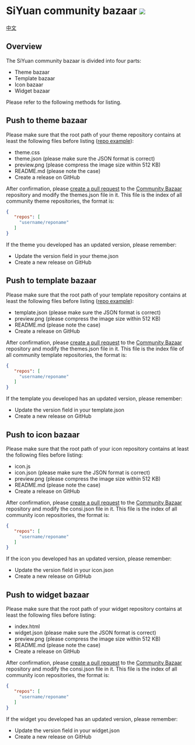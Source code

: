 # SiYuan community bazaar <a title="Hits" target="_blank" href="https://github.com/siyuan-note/bazaar"><img src="https://hits.b3log.org/siyuan-note/bazaar.svg"></a>

[中文](https://github.com/siyuan-note/bazaar/blob/main/README_zh_CN.md)

## Overview

The SiYuan community bazaar is divided into four parts:

* Theme bazaar
* Template bazaar
* Icon bazaar
* Widget bazaar

Please refer to the following methods for listing.

## Push to theme bazaar

Please make sure that the root path of your theme repository contains at least the following files before listing ([repo example](https://github.com/88250/Comfortably-Numb)):

* theme.css
* theme.json (please make sure the JSON format is correct)
* preview.png (please compress the image size within 512 KB)
* README.md (please note the case)
* Create a release on GitHub

After confirmation, please [create a pull request](https://docs.github.com/en/free-pro-team@latest/github/collaborating-with-issues-and-pull-requests/creating-a-pull-request) to the [Community Bazaar](https://github.com/siyuan-note/bazaar) repository and modify the themes.json file in it. This file is the index of all community theme repositories, the format is:

```json
{
   "repos": [
     "username/reponame"
   ]
}
```

If the theme you developed has an updated version, please remember:

* Update the version field in your theme.json
* Create a new release on GitHub

## Push to template bazaar

Please make sure that the root path of your template repository contains at least the following files before listing ([repo example](https://github.com/88250/November-Rain)):

* template.json (please make sure the JSON format is correct)
* preview.png (please compress the image size within 512 KB)
* README.md (please note the case)
* Create a release on GitHub

After confirmation, please [create a pull request](https://docs.github.com/en/free-pro-team@latest/github/collaborating-with-issues-and-pull-requests/creating-a-pull-request) to the [Community Bazaar](https://github.com/siyuan-note/bazaar) repository and modify the themes.json file in it. This file is the index file of all community template repositories, the format is:

```json
{
   "repos": [
     "username/reponame"
   ]
}
```

If the template you developed has an updated version, please remember:

* Update the version field in your template.json
* Create a new release on GitHub

## Push to icon bazaar

Please make sure that the root path of your icon repository contains at least the following files before listing:

* icon.js
* icon.json (please make sure the JSON format is correct)
* preview.png (please compress the image size within 512 KB)
* README.md (please note the case)
* Create a release on GitHub

After confirmation, please [create a pull request](https://docs.github.com/en/free-pro-team@latest/github/collaborating-with-issues-and-pull-requests/creating-a-pull-request) to the [Community Bazaar](https://github.com/siyuan-note/bazaar) repository and modify the consi.json file in it. This file is the index of all community icon repositories, the format is:

```json
{
   "repos": [
     "username/reponame"
   ]
}
```

If the icon you developed has an updated version, please remember:

* Update the version field in your icon.json
* Create a new release on GitHub

## Push to widget bazaar

Please make sure that the root path of your widget repository contains at least the following files before listing:

* index.html
* widget.json (please make sure the JSON format is correct)
* preview.png (please compress the image size within 512 KB)
* README.md (please note the case)
* Create a release on GitHub

After confirmation, please [create a pull request](https://docs.github.com/en/free-pro-team@latest/github/collaborating-with-issues-and-pull-requests/creating-a-pull-request) to the [Community Bazaar](https://github.com/siyuan-note/bazaar) repository and modify the consi.json file in it. This file is the index of all community icon repositories, the format is:

```json
{
   "repos": [
     "username/reponame"
   ]
}
```

If the widget you developed has an updated version, please remember:

* Update the version field in your widget.json
* Create a new release on GitHub
